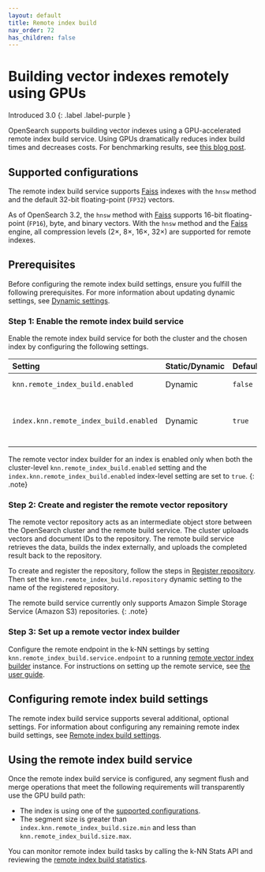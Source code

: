 ```yaml
---
layout: default
title: Remote index build
nav_order: 72
has_children: false
---
```


# Building vector indexes remotely using GPUs
Introduced 3.0 
{: .label .label-purple }

OpenSearch supports building vector indexes using a GPU-accelerated remote index build service. Using GPUs dramatically reduces index build times and decreases costs. For benchmarking results, see [this blog post](https://opensearch.org/blog/GPU-Accelerated-Vector-Search-OpenSearch-New-Frontier/).

## Supported configurations

The remote index build service supports [Faiss]({{site.url}}{{site.baseurl}}/field-types/supported-field-types/knn-methods-engines/#faiss-engine) indexes with the `hnsw` method and the default 32-bit floating-point (`FP32`) vectors.

As of OpenSearch 3.2, the `hnsw` method with [Faiss]({{site.url}}{{site.baseurl}}/field-types/supported-field-types/knn-methods-engines/#faiss-engine) supports 16-bit floating-point (`FP16`), byte, and binary vectors.
With the `hnsw` method and the [Faiss]({{site.url}}{{site.baseurl}}/field-types/supported-field-types/knn-methods-engines/#faiss-engine) engine, all compression levels (2×, 8×, 16×, 32×) are supported for remote indexes.


## Prerequisites

Before configuring the remote index build settings, ensure you fulfill the following prerequisites. For more information about updating dynamic settings, see [Dynamic settings]({{site.url}}{{site.baseurl}}/install-and-configure/configuring-opensearch/index/#dynamic-settings).

### Step 1: Enable the remote index build service

Enable the remote index build service for both the cluster and the chosen index by configuring the following settings. 

| Setting                                | Static/Dynamic | Default | Description                                           |
|:---------------------------------------|:---------------|:--------|:------------------------------------------------------|
| `knn.remote_index_build.enabled`       | Dynamic        | `false` | Enables remote vector index building for the cluster. |
| `index.knn.remote_index_build.enabled` | Dynamic        | `true`  | Enables remote index building for the index. Takes effect only if `knn.remote_index_build.enabled` is set to `true`.         |

The remote vector index builder for an index is enabled only when both the cluster-level `knn.remote_index_build.enabled` setting and the `index.knn.remote_index_build.enabled` index-level setting are set to `true`.
{: .note}

### Step 2: Create and register the remote vector repository

The remote vector repository acts as an intermediate object store between the OpenSearch cluster and the remote build service. The cluster uploads vectors and document IDs to the repository. The remote build service retrieves the data, builds the index externally, and uploads the completed result back to the repository.

To create and register the repository, follow the steps in [Register repository]({{site.url}}{{site.baseurl}}/tuning-your-cluster/availability-and-recovery/snapshots/snapshot-restore/#register-repository). Then set the `knn.remote_index_build.repository` dynamic setting to the name of the registered repository.

The remote build service currently only supports Amazon Simple Storage Service (Amazon S3) repositories.
{: .note}

### Step 3: Set up a remote vector index builder

Configure the remote endpoint in the k-NN settings by setting `knn.remote_index_build.service.endpoint` to a running [remote vector index builder](https://github.com/opensearch-project/remote-vector-index-builder) instance. For instructions on setting up the remote service, see [the user guide](https://github.com/opensearch-project/remote-vector-index-builder/blob/main/USER_GUIDE.md).

## Configuring remote index build settings

The remote index build service supports several additional, optional settings. For information about configuring any remaining remote index build settings, see [Remote index build settings]({{site.url}}{{site.baseurl}}/vector-search/settings/#remote-index-build-settings).

## Using the remote index build service

Once the remote index build service is configured, any segment flush and merge operations that meet the following requirements will transparently use the GPU build path:

- The index is using one of the [supported configurations](#supported-configurations).
- The segment size is greater than `index.knn.remote_index_build.size.min` and less than `knn.remote_index_build.size.max`.

You can monitor remote index build tasks by calling the k-NN Stats API and reviewing the [remote index build statistics]({{site.url}}{{site.baseurl}}/vector-search/api/knn/#remote-index-build-stats).
